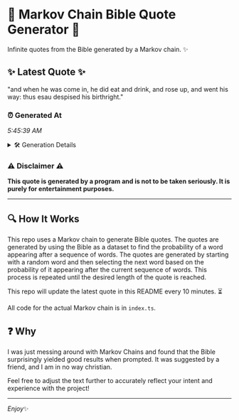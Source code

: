 # 📖 Markov Chain Bible Quote Generator 📖

Infinite quotes from the Bible generated by a Markov chain. ✨

## ✨ Latest Quote ✨
"and when he was come in, he did eat and drink, and rose up, and went his way: thus esau despised his birthright."

### ⏰ Generated At
*5:45:39 AM*

<details>
    <summary>🛠️ Generation Details</summary>
    <p>
        <strong>🌱 Seed:</strong> and<br>
        <strong>🔄 Iterations:</strong> 22<br>
        <strong>📜 Context History:</strong><br>[ and ]: when<br>[ and, when ]: he<br>[ and, when, he ]: was<br>[ and, when, he, was ]: come<br>[ and, when, he, was, come ]: in,<br>[ and, when, he, was, come, in, ]: he<br>[ when, he, was, come, in,, he ]: did<br>[ he, was, come, in,, he, did ]: eat<br>[ was, come, in,, he, did, eat ]: and<br>[ come, in,, he, did, eat, and ]: drink,<br>[ in,, he, did, eat, and, drink, ]: and<br>[ he, did, eat, and, drink,, and ]: rose<br>[ did, eat, and, drink,, and, rose ]: up,<br>[ eat, and, drink,, and, rose, up, ]: and<br>[ and, drink,, and, rose, up,, and ]: went<br>[ drink,, and, rose, up,, and, went ]: his<br>[ and, rose, up,, and, went, his ]: way:<br>[ rose, up,, and, went, his, way: ]: thus<br>[ up,, and, went, his, way:, thus ]: esau<br>[ and, went, his, way:, thus, esau ]: despised<br>[ went, his, way:, thus, esau, despised ]: his<br>[ his, way:, thus, esau, despised, his ]: birthright.<br>
    </p>
</details>

### ⚠️ Disclaimer ⚠️
**This quote is generated by a program and is not to be taken seriously. It is purely for entertainment purposes.**

---

## 🔍 How It Works

This repo uses a Markov chain to generate Bible quotes. The quotes are generated by using the Bible as a dataset to find the probability of a word appearing after a sequence of words. The quotes are generated by starting with a random word and then selecting the next word based on the probability of it appearing after the current sequence of words. This process is repeated until the desired length of the quote is reached.

This repo will update the latest quote in this README every 10 minutes. ⏳

All code for the actual Markov chain is in `index.ts`.

## ❓ Why

I was just messing around with Markov Chains and found that the Bible surprisingly yielded good results when prompted. 
It was suggested by a friend, and I am in no way christian.

Feel free to adjust the text further to accurately reflect your intent and experience with the project!

---

*Enjoy*✨
